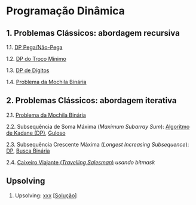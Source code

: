 # Programação Dinâmica

## 1. Problemas Clássicos: abordagem recursiva

1.1. [DP Pega/Não-Pega](algoritmos/problema_moedas.cpp)

1.2. [DP do Troco Mínimo](algoritmos/problema_troco_minimo.cpp)

<!-- 1.3. [Algoritmo de Kadane](algoritmos/kadane.cpp) -->

1.3. [DP de Dígitos](algoritmos/dp_digitos.cpp)

1.4. [Problema da Mochila Binária](algoritmos/mochila_rec.cpp)
 
## 2. Problemas Clássicos: abordagem iterativa
 
2.1. [Problema da Mochila Binária](algoritmos/mochila_dp.cpp)
    
2.2. Subsequência de Soma Máxima (*Maximum Subarray Sum*): [Algoritmo de Kadane (DP)](algoritmos/kadane_dp.cpp), [Guloso](algoritmos/subseqsomamax.cpp)

2.3. Subsequência Crescente Máxima (*Longest Increasing Subsequence*): [DP](algoritmos/lis_dp.cpp), [Busca Binária](../busca_binaria/algoritmos/lis_bsearch.cpp)

2.4. [Caixeiro Viajante (*Travelling Salesman*)](algoritmos/travelling_salesman.cpp) *usando bitmask*

## Upsolving

1. Upsolving: [xxx](https://codeforces.com/problemset/) [[Solução](upsolving/xxx)]
